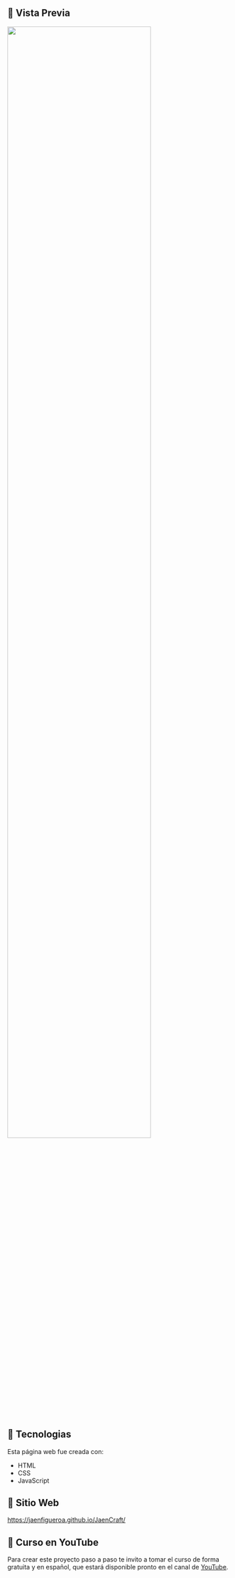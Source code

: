 ## 📌 Vista Previa

<div >
  <img src="./assets/preview2.gif" align="center" style="width: 80%" />
</div>

## 📌 Tecnologias
Esta página web fue creada con:
- HTML
- CSS
- JavaScript

## 📌 Sitio Web

https://jaenfigueroa.github.io/JaenCraft/

## 📌 Curso en YouTube
Para crear este proyecto paso a paso te invito a tomar el curso de forma gratuita y en español, que estará disponible pronto en el canal de [YouTube](https://www.youtube.com/@JaenDeveloper).
